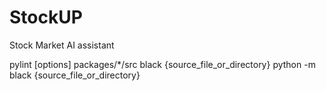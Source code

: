 # StockUP
Stock Market AI assistant



pylint [options] packages/*/src
black {source_file_or_directory}
python -m black {source_file_or_directory}